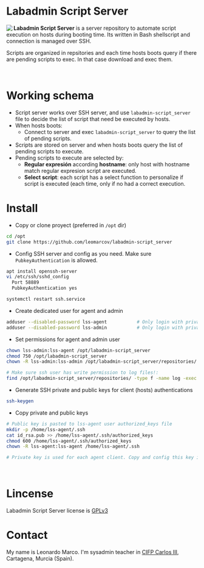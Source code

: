 # Labadmin Script Server
<img align="left" src="https://cdn4.iconfinder.com/data/icons/online-marketing-hand-drawn-vol-1/52/coding__development__programming__html__php__script__webcoding-128.png">

**Labadmin Script Server** is a server repository to automate script execution on hosts during booting time. Its written in Bash shellscript and connection is managed over SSH.

Scripts are organized in repsitories and each time hosts boots query if there are pending scripts to exec. In that case download and exec them.


&nbsp; 
# Working schema
  * Script server works over SSH server, and use `labadmin-script_server` file to decide the list of script that need be executed by hosts.
  * When hosts boots:
    * Connect to server and exec `labadmin-script_server` to query the list of pending scripts.
  * Scripts are stored on server and when hosts boots query the list of pending scripts to execute.
  * Pending scripts to execute are selected by:
    * **Regular expresión** according **hostname**: only host with hostname match regular expresion script are executed.
    * **Select script**: each script has a select function to personalize if script is executed (each time, only if no had a correct execution.
  
# Install
  * Copy or clone proyect (preferred in `/opt` dir)
```bash
cd /opt
git clone https://github.com/leomarcov/labadmin-script_server
 ```
 * Config SSH server and config as you need. Make sure `PubkeyAuthentication` is allowed.
```bash
apt install openssh-server
vi /etc/ssh/sshd_config
  Port 58889
  PubkeyAuthentication yes

systemctl restart ssh.service
 ```
  * Create dedicated user for agent and admin
```bash
adduser --disabled-password lss-agent 			# Only login with private key
adduser --disabled-password lss-admin  			# Only login with private key
```
  * Set permissions for agent and admin user
```bash
chown lss-admin:lss-agent /opt/labadmin-script_server
chmod 750 /opt/labadmin-script_server
chown -R lss-admin:lss-admin /opt/labadmin-script_server/repositories/

# Make sure ssh user has write permission to log files!:
find /opt/labadmin-script_server/repositories/ -type f -name log -exec chmod go+w {} \;	
 ```
  * Generate SSH private and public keys for client (hosts) authentications
```bash
ssh-keygen
 ```
  * Copy private and public keys
```bash
# Public key is pasted to lss-agent user authorized_keys file
mkdir -p /home/lss-agent/.ssh
cat id_rsa.pub >> /home/lss-agent/.ssh/authorized_keys
chmod 600 /home/lss-agent/.ssh/authorized_keys
chown -R lss-agent:lss-agent /home/lss-agent/.ssh

# Private key is used for each agent client. Copy and config this key in hosts
```



&nbsp;  
# Lincense
Labadmin Script Server license is [GPLv3](LICENSE)

# Contact
My name is Leonardo Marco. I'm sysadmin teacher in [CIFP Carlos III](https://cifpcarlos3.es/), Cartagena, Murcia (Spain).
